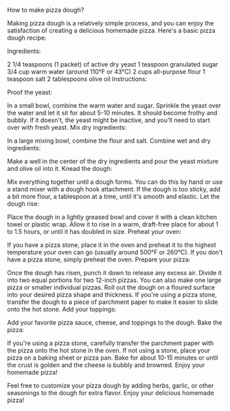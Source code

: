 How to make pizza dough?

Making pizza dough is a relatively simple process, and you can enjoy the satisfaction of creating a delicious homemade pizza. Here's a basic pizza dough recipe:

Ingredients:

2 1/4 teaspoons (1 packet) of active dry yeast
1 teaspoon granulated sugar
3/4 cup warm water (around 110°F or 43°C)
2 cups all-purpose flour
1 teaspoon salt
2 tablespoons olive oil
Instructions:

Proof the yeast:

In a small bowl, combine the warm water and sugar. Sprinkle the yeast over the water and let it sit for about 5-10 minutes. It should become frothy and bubbly. If it doesn't, the yeast might be inactive, and you'll need to start over with fresh yeast.
Mix dry ingredients:

In a large mixing bowl, combine the flour and salt.
Combine wet and dry ingredients:

Make a well in the center of the dry ingredients and pour the yeast mixture and olive oil into it.
Knead the dough:

Mix everything together until a dough forms. You can do this by hand or use a stand mixer with a dough hook attachment. If the dough is too sticky, add a bit more flour, a tablespoon at a time, until it's smooth and elastic.
Let the dough rise:

Place the dough in a lightly greased bowl and cover it with a clean kitchen towel or plastic wrap. Allow it to rise in a warm, draft-free place for about 1 to 1.5 hours, or until it has doubled in size.
Preheat your oven:

If you have a pizza stone, place it in the oven and preheat it to the highest temperature your oven can go (usually around 500°F or 260°C). If you don't have a pizza stone, simply preheat the oven.
Prepare your pizza:

Once the dough has risen, punch it down to release any excess air. Divide it into two equal portions for two 12-inch pizzas. You can also make one large pizza or smaller individual pizzas.
Roll out the dough on a floured surface into your desired pizza shape and thickness. If you're using a pizza stone, transfer the dough to a piece of parchment paper to make it easier to slide onto the hot stone.
Add your toppings:

Add your favorite pizza sauce, cheese, and toppings to the dough.
Bake the pizza:

If you're using a pizza stone, carefully transfer the parchment paper with the pizza onto the hot stone in the oven. If not using a stone, place your pizza on a baking sheet or pizza pan.
Bake for about 10-15 minutes or until the crust is golden and the cheese is bubbly and browned.
Enjoy your homemade pizza!

Feel free to customize your pizza dough by adding herbs, garlic, or other seasonings to the dough for extra flavor. Enjoy your delicious homemade pizza!
